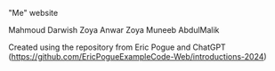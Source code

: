 "Me" website

Mahmoud Darwish 
Zoya Anwar
Zoya Muneeb
AbdulMalik

Created using the repository from Eric Pogue and ChatGPT (https://github.com/EricPogueExampleCode-Web/introductions-2024)

